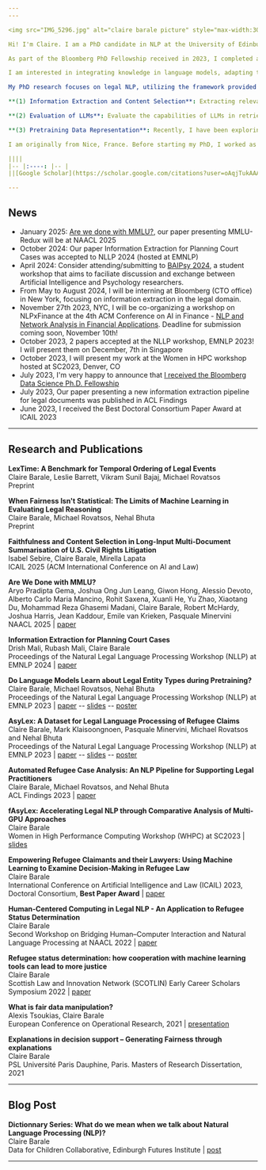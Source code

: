 ```yaml
---
---

<img src="IMG_5296.jpg" alt="claire barale picture" style="max-width:30%;float:left;padding:15px">

Hi! I'm Claire. I am a PhD candidate in NLP at the University of Edinburgh, supervised by [Michael Rovatsos](https://www.ed.ac.uk/profile/prof-michael-rovatsos) and [Nehal Bhuta](https://www.law.ed.ac.uk/people/professor-nehal-bhuta). I am also affiliated with the [Centre for Technomoral Futures](https://www.technomoralfutures.uk/). The expected submission date of my dissertation is June 2025.  

As part of the Bloomberg PhD Fellowship received in 2023, I completed a Research Scientist Internship at Bloomberg.

I am interested in integrating knowledge in language models, adapting them to specific domains, and understanding and enhancing their reasoning capabilities when faced with new scenarios. Lately, I have been working on temporal reasoning, for example, ordering a sequence of events from an input text.

My PhD research focuses on legal NLP, utilizing the framework provided by legal texts to explore knowledge integration and the capabilities of LLMs. Over the past three years, my research has taken several directions: 

**(1) Information Extraction and Content Selection**: Extracting relevant information from large unstructured datasets of legal texts to improve legal search and selecting salient legal content from lengthy documents to improve the quality of downstream tasks such as summarization. 

**(2) Evaluation of LLMs**: Evaluate the capabilities of LLMs in retrieving information and reasoning to understand the types of signals they learn and retain in memory — whether they are syntactic, semantic, or specific to legal knowledge — and how well they generalize.

**(3) Pretraining Data Representation**: Recently, I have been exploring various methods for representing data used in pretraining to enhance specific reasoning capabilities of LLMs. This includes researching ways to improve their abilities in temporal reasoning, such as teaching a model to recognize temporal signals and link them to the appropriate events. 

I am originally from Nice, France. Before starting my PhD, I worked as a financial analyst at Havas New York, and studied at Paris Dauphine University and Mines ParisTech. I graduated with a master's of research in computer science in 2021.  

||||
|-- |:----: |-- |
||[Google Scholar](https://scholar.google.com/citations?user=oAqjTukAAAAJ&hl) \| [Twitter](https://twitter.com/clairebarale) \| [Linkedin](https://www.linkedin.com/in/claire-barale-leandri/) \| Email: claire.barale (at) ed.ac.uk||            

---
```


## News
* January 2025: [Are we done with MMLU?](https://arxiv.org/abs/2406.04127#:~:text=Maybe%20not.,the%20true%20capabilities%20of%20LLMs.), our paper presenting MMLU-Redux will be at NAACL 2025 
* October 2024: Our paper Information Extraction for Planning Court Cases  was accepted to NLLP 2024 (hosted at EMNLP)
* April 2024: Consider attending/submitting to [BAIPsy 2024](https://xuerli.github.io/BAIPSY/), a student workshop that aims to faciliate discussion and exchange between Artificial Intelligence and Psychology researchers.
* From May to August 2024, I will be interning at Bloomberg (CTO office) in New York, focusing on information extraction in the legal domain. 
* November 27th 2023, NYC, I will be co-organizing a workshop on NLPxFinance at the 4th ACM Conference on AI in Finance - [NLP and Network Analysis in Financial Applications](https://sites.google.com/view/nlp-na-in-finance-2023/home). Deadline for submission coming soon, November 10th! 
* October 2023, 2 papers accepted at the NLLP workshop, EMNLP 2023! I will present them on December, 7th in Singapore
* October 2023, I will present my work at the Women in HPC workshop hosted at SC2023, Denver, CO
* July 2023, I'm very happy to announce that [I received the Bloomberg Data Science Ph.D. Fellowship](https://www.bloomberg.com/company/stories/introducing-the-sixth-cohort-of-bloomberg-data-science-ph-d-fellows-2023-2024/)
* July 2023, Our paper presenting a new information extraction pipeline for legal documents was published in ACL Findings
* June 2023, I received the Best Doctoral Consortium Paper Award at ICAIL 2023

---

## Research and Publications
**LexTime: A Benchmark for Temporal Ordering of Legal Events**\
Claire Barale, Leslie Barrett, Vikram Sunil Bajaj, Michael Rovatsos\
Preprint

**When Fairness Isn't Statistical: The Limits of Machine Learning in Evaluating Legal Reasoning**\
Claire Barale, Michael Rovatsos, Nehal Bhuta\
Preprint


**Faithfulness and Content Selection in Long-Input Multi-Document Summarisation of U.S. Civil Rights Litigation**\
Isabel Sebire, Claire Barale, Mirella Lapata\
ICAIL 2025 (ACM International Conference on AI and Law)

**Are We Done with MMLU?**\
Aryo Pradipta Gema, Joshua Ong Jun Leang, Giwon Hong, Alessio Devoto, Alberto Carlo Maria Mancino, Rohit Saxena, Xuanli He, Yu Zhao, Xiaotang Du, Mohammad Reza Ghasemi Madani, Claire Barale, Robert McHardy, Joshua Harris, Jean Kaddour, Emile van Krieken, Pasquale Minervini\
NAACL 2025 | [paper](https://aclanthology.org/2025.naacl-long.262/)

**Information Extraction for Planning Court Cases**\
Drish Mali, Rubash Mali, Claire Barale\
Proceedings of the Natural Legal Language Processing Workshop (NLLP) at EMNLP 2024 | [paper](https://aclanthology.org/2024.nllp-1.8/)

**Do Language Models Learn about Legal Entity Types during Pretraining?**\
Claire Barale, Michael Rovatsos, Nehal Bhuta\
Proceedings of the Natural Legal Language Processing Workshop (NLLP) at EMNLP 2023 | [paper](https://aclanthology.org/2023.nllp-1.4/) -- [slides](https://github.com/clairebarale/webpage/blob/main/docs/slides_nllp_emnlp_23_pretraining_entities.pdf) -- [poster](https://github.com/clairebarale/webpage/blob/main/docs/poster_nllp_emnlp_23_pretraining_entities.pdf)

**AsyLex: A Dataset for Legal Language Processing of Refugee Claims**\
Claire Barale, Mark Klaisoongnoen, Pasquale Minervini, Michael Rovatsos and Nehal Bhuta\
Proceedings of the Natural Legal Language Processing Workshop (NLLP) at EMNLP 2023 | [paper](https://aclanthology.org/2023.nllp-1.24/) -- [slides](https://github.com/clairebarale/webpage/blob/main/docs/slides_nllp_emnlp_23_asylex.pdf) -- [poster](https://github.com/clairebarale/webpage/blob/main/docs/poster_nllp_emnlp_23_asylex.pdf)  

**Automated Refugee Case Analysis: An NLP Pipeline for Supporting Legal Practitioners**\
Claire Barale, Michael Rovatsos, and Nehal Bhuta\
ACL Findings 2023 | [paper](https://aclanthology.org/2023.findings-acl.187/)

**fAsyLex: Accelerating Legal NLP through Comparative Analysis of Multi-GPU Approaches**\
Claire Barale\
Women in High Performance Computing Workshop (WHPC) at SC2023 | [slides](https://github.com/clairebarale/webpage/blob/main/docs/slides_whpc_23_sc_fasylex.pdf)

**Empowering Refugee Claimants and their Lawyers: Using Machine Learning to Examine Decision-Making in Refugee Law**\
Claire Barale\
International Conference on Artificial Intelligence and Law (ICAIL) 2023, Doctoral Consortium, **Best Paper Award** | [paper](https://arxiv.org/abs/2308.11531)

**Human-Centered Computing in Legal NLP - An Application to Refugee Status Determination**\
Claire Barale\
Second Workshop on Bridging Human–Computer Interaction and Natural Language Processing at NAACL 2022 | [paper](https://aclanthology.org/2022.hcinlp-1.4/)

**Refugee status determination: how cooperation with machine learning tools can lead to more justice**\
Claire Barale\
Scottish Law and Innovation Network (SCOTLIN) Early Career Scholars Symposium 2022 | [paper](https://arxiv.org/abs/2308.11541)

**What is fair data manipulation?**\
Alexis Tsoukias, Claire Barale\
European Conference on Operational Research, 2021 | [presentation](https://www.euro-online.org/conferences/program/#abstract/913)

**Explanations in decision support – Generating Fairness through explanations**\
Claire Barale\
PSL Université Paris Dauphine, Paris. Masters of Research Dissertation, 2021

---

## Blog Post

**Dictionnary Series: What do we mean when we talk about Natural Language Processing (NLP)?**\
Claire Barale\
Data for Children Collaborative, Edinburgh Futures Institute | [post](https://www.dataforchildrencollaborative.com/news/dcc-dictionary-what-do-we-mean-when-we-talk-about-natural-language-processing)

---
